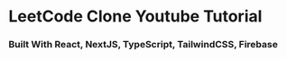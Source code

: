 # LeetCode Clone Youtube Tutorial

### Built With React, NextJS, TypeScript, TailwindCSS, Firebase

